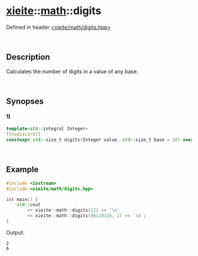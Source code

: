 # [xieite](../xieite.md)\:\:[math](../math.md)\:\:digits
Defined in header [<xieite/math/digits.hpp>](../../include/xieite/math/digits.hpp)

&nbsp;

## Description
Calculates the number of digits in a value of any base.

&nbsp;

## Synopses
#### 1)
```cpp
template<std::integral Integer>
[[nodiscard]]
constexpr std::size_t digits(Integer value, std::size_t base = 10) noexcept;
```

&nbsp;

## Example
```cpp
#include <iostream>
#include <xieite/math/digits.hpp>

int main() {
    std::cout
        << xieite::math::digits(12) << '\n'
        << xieite::math::digits(0b110110, 2) << '\n';
}
```
Output:
```
2
6
```
